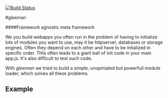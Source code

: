 [![Build Status](https://travis-ci.org/gleeman/gleeman.png?branch=master)](https://travis-ci.org/gleeman/gleeman)

#gleeman

####Framework agnostic meta framework

We you build webapps you often run in the problem of having to initialize lots of modules you want to use, may it be httpserver, databases or storage engines. Often they depend on each other and have to be initalized in specific order. THis often leads to a giant ball of init code in your main app.js. It's also difficult to test such code.

With _gleeman_ we tried to build a simple, unopiniated but powerfull module loader, which solves all these problems.

## Example
